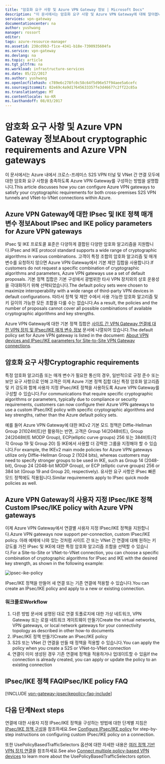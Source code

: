 ```yaml
---
title: "암호화 요구 사항 및 Azure VPN Gateway 정보 | Microsoft Docs"
description: "이 문서에서는 암호화 요구 사항 및 Azure VPN Gateway에 대해 알아봅니다."
services: vpn-gateway
documentationcenter: na
author: yushwang
manager: rossort
editor: 
tags: azure-resource-manager
ms.assetid: 238cd9b3-f1ce-4341-b18e-7390935604fa
ms.service: vpn-gateway
ms.devlang: na
ms.topic: article
ms.tgt_pltfrm: na
ms.workload: infrastructure-services
ms.date: 05/22/2017
ms.author: yushwang
ms.openlocfilehash: c789e6c278fc0c58c64f5d96e57f94aee5a6cefc
ms.sourcegitcommit: 02e69c4a9d17645633357fe3d46677c2ff22c85a
ms.translationtype: MT
ms.contentlocale: ko-KR
ms.lasthandoff: 08/03/2017
---
```

# <a name="about-cryptographic-requirements-and-azure-vpn-gateways"></a><span data-ttu-id="ac39d-103">암호화 요구 사항 및 Azure VPN Gateway 정보</span><span class="sxs-lookup"><span data-stu-id="ac39d-103">About cryptographic requirements and Azure VPN gateways</span></span>

<span data-ttu-id="ac39d-104">이 문서에서는 Azure 내에서 크로스-프레미스 S2S VPN 터널 및 VNet 간 연결 모두에 대한 암호화 요구 사항을 충족하도록 Azure VPN Gateway를 구성하는 방법을 설명합니다.</span><span class="sxs-lookup"><span data-stu-id="ac39d-104">This article discusses how you can configure Azure VPN gateways to satisfy your cryptographic requirements for both cross-premises S2S VPN tunnels and VNet-to-VNet connections within Azure.</span></span> 

## <a name="about-ipsec-and-ike-policy-parameters-for-azure-vpn-gateways"></a><span data-ttu-id="ac39d-105">Azure VPN Gateway에 대한 IPsec 및 IKE 정책 매개 변수 정보</span><span class="sxs-lookup"><span data-stu-id="ac39d-105">About IPsec and IKE policy parameters for Azure VPN gateways</span></span>
<span data-ttu-id="ac39d-106">IPsec 및 IKE 프로토콜 표준은 다양하게 결합된 다양한 암호화 알고리즘을 지원합니다.</span><span class="sxs-lookup"><span data-stu-id="ac39d-106">IPsec and IKE protocol standard supports a wide range of cryptographic algorithms in various combinations.</span></span> <span data-ttu-id="ac39d-107">고객이 특정 조합의 암호화 알고리즘 및 매개 변수를 요청하지 않으면 Azure VPN Gateway에서 기본 제안 집합을 사용합니다.</span><span class="sxs-lookup"><span data-stu-id="ac39d-107">If customers do not request a specific combination of cryptographic algorithms and parameters, Azure VPN gateways use a set of default proposals.</span></span> <span data-ttu-id="ac39d-108">기본 정책 집합은 기본 구성에서 광범위한 타사 VPN 장치와의 상호 운용성을 극대화하기 위해 선택되었습니다.</span><span class="sxs-lookup"><span data-stu-id="ac39d-108">The default policy sets were chosen to maximize interoperability with a wide range of third-party VPN devices in default configurations.</span></span> <span data-ttu-id="ac39d-109">따라서 정책 및 제안 수에서 사용 가능한 암호화 알고리즘 및 키 길이의 가능한 모든 조합을 다룰 수는 없습니다.</span><span class="sxs-lookup"><span data-stu-id="ac39d-109">As a result, the policies and the number of proposals cannot cover all possible combinations of available cryptographic algorithms and key strengths.</span></span>

<span data-ttu-id="ac39d-110">Azure VPN Gateway에 대한 기본 정책 집합은 [사이트 간 VPN Gateway 연결에 대한 VPN 장치 및 IPsec/IKE 매개 변수 정보](vpn-gateway-about-vpn-devices.md) 문서에 나열되어 있습니다.</span><span class="sxs-lookup"><span data-stu-id="ac39d-110">The default policy set for Azure VPN gateway is listed in the document: [About VPN devices and IPsec/IKE parameters for Site-to-Site VPN Gateway connections](vpn-gateway-about-vpn-devices.md).</span></span>

## <a name="cryptographic-requirements"></a><span data-ttu-id="ac39d-111">암호화 요구 사항</span><span class="sxs-lookup"><span data-stu-id="ac39d-111">Cryptographic requirements</span></span>
<span data-ttu-id="ac39d-112">특정 암호화 알고리즘 또는 매개 변수가 필요한 통신의 경우, 일반적으로 규정 준수 또는 보안 요구 사항으로 인해 고객은 이제 Azure 기본 정책 집합 대신 특정 암호화 알고리즘 및 키 강도와 함께 사용자 지정 IPsec/IKE 정책을 사용하도록 Azure VPN Gateway를 구성할 수 있습니다.</span><span class="sxs-lookup"><span data-stu-id="ac39d-112">For communications that require specific cryptographic algorithms or parameters, typically due to compliance or security requirements, customers can now configure their Azure VPN gateways to use a custom IPsec/IKE policy with specific cryptographic algorithms and key strengths, rather than the Azure default policy sets.</span></span>

<span data-ttu-id="ac39d-113">예를 들어 Azure VPN Gateway에 대한 IKEv2 기본 모드 정책은 Diffie-Hellman Group 2(1024비트)만 활용하는 반면, 고객은 Group 14(2048비트), Group 24(2048비트 MODP Group), ECP(elliptic curve groups) 256 또는 384비트(각각 Group 19 및 Group 20) 등 IKE에서 사용할 더 강력한 그룹을 지정해야 할 수 있습니다.</span><span class="sxs-lookup"><span data-stu-id="ac39d-113">For example, the IKEv2 main mode policies for Azure VPN gateways utilize only Diffie-Hellman Group 2 (1024 bits), whereas customers may need to specify stronger groups to be used in IKE, such as Group 14 (2048-bit), Group 24 (2048-bit MODP Group), or ECP (elliptic curve groups) 256 or 384 bit (Group 19 and Group 20, respectively).</span></span> <span data-ttu-id="ac39d-114">유사한 요구 사항은 IPsec 빠른 모드 정책에도 적용됩니다.</span><span class="sxs-lookup"><span data-stu-id="ac39d-114">Similar requirements apply to IPsec quick mode policies as well.</span></span>

## <a name="custom-ipsecike-policy-with-azure-vpn-gateways"></a><span data-ttu-id="ac39d-115">Azure VPN Gateway의 사용자 지정 IPsec/IKE 정책</span><span class="sxs-lookup"><span data-stu-id="ac39d-115">Custom IPsec/IKE policy with Azure VPN gateways</span></span>
<span data-ttu-id="ac39d-116">이제 Azure VPN Gateway에서 연결별 사용자 지정 IPsec/IKE 정책을 지원합니다.</span><span class="sxs-lookup"><span data-stu-id="ac39d-116">Azure VPN gateways now support per-connection, custom IPsec/IKE policy.</span></span> <span data-ttu-id="ac39d-117">아래 예제에 나와 있는 것처럼 사이트 간 또는 VNet 간 연결에 대해 원하는 키 강도를 가진 IPsec 및 IKE에 대한 특정 암호화 알고리즘 조합을 선택할 수 있습니다.</span><span class="sxs-lookup"><span data-stu-id="ac39d-117">For a Site-to-Site or VNet-to-VNet connection, you can choose a specific combination of cryptographic algorithms for IPsec and IKE with the desired key strength, as shown in the following example:</span></span>

![ipsec-ike-policy](./media/vpn-gateway-about-compliance-crypto/ipsecikepolicy.png)

<span data-ttu-id="ac39d-119">IPsec/IKE 정책을 만들어 새 연결 또는 기존 연결에 적용할 수 있습니다.</span><span class="sxs-lookup"><span data-stu-id="ac39d-119">You can create an IPsec/IKE policy and apply to a new or existing connection.</span></span> 

### <a name="workflow"></a><span data-ttu-id="ac39d-120">워크플로</span><span class="sxs-lookup"><span data-stu-id="ac39d-120">Workflow</span></span>

1. <span data-ttu-id="ac39d-121">다른 방법 문서에 설명된 대로 연결 토폴로지에 대한 가상 네트워크, VPN Gateway 또는 로컬 네트워크 게이트웨이 만들기</span><span class="sxs-lookup"><span data-stu-id="ac39d-121">Create the virtual networks, VPN gateways, or local network gateways for your connectivity topology as described in other how-to documents</span></span>
2. <span data-ttu-id="ac39d-122">IPsec/IKE 정책 만들기</span><span class="sxs-lookup"><span data-stu-id="ac39d-122">Create an IPsec/IKE policy</span></span>
3. <span data-ttu-id="ac39d-123">S2S 또는 VNet 간 연결을 만들 때 정책을 적용할 수 있습니다.</span><span class="sxs-lookup"><span data-stu-id="ac39d-123">You can apply the policy when you create a S2S or VNet-to-VNet connection</span></span>
4. <span data-ttu-id="ac39d-124">연결이 이미 생성된 경우 기존 연결에 정책을 적용하거나 업데이트할 수 있음</span><span class="sxs-lookup"><span data-stu-id="ac39d-124">If the connection is already created, you can apply or update the policy to an existing connection</span></span>


## <a name="ipsecike-policy-faq"></a><span data-ttu-id="ac39d-125">IPsec/IKE 정책 FAQ</span><span class="sxs-lookup"><span data-stu-id="ac39d-125">IPsec/IKE policy FAQ</span></span>

[!INCLUDE [vpn-gateway-ipsecikepolicy-faq-include](../../includes/vpn-gateway-ipsecikepolicy-faq-include.md)]


## <a name="next-steps"></a><span data-ttu-id="ac39d-126">다음 단계</span><span class="sxs-lookup"><span data-stu-id="ac39d-126">Next steps</span></span>
<span data-ttu-id="ac39d-127">연결에 대한 사용자 지정 IPsec/IKE 정책을 구성하는 방법에 대한 단계별 지침은 [IPsec/IKE 정책 구성](vpn-gateway-ipsecikepolicy-rm-powershell.md)을 참조하세요.</span><span class="sxs-lookup"><span data-stu-id="ac39d-127">See [Configure IPsec/IKE policy](vpn-gateway-ipsecikepolicy-rm-powershell.md) for step-by-step instructions on configuring custom IPsec/IKE policy on a connection.</span></span>

<span data-ttu-id="ac39d-128">또한 UsePolicyBasedTrafficSelectors 옵션에 대한 자세한 내용은 [여러 정책 기반 VPN 장치 연결](vpn-gateway-connect-multiple-policybased-rm-ps.md)을 참조하세요.</span><span class="sxs-lookup"><span data-stu-id="ac39d-128">See also [Connect multiple policy-based VPN devices](vpn-gateway-connect-multiple-policybased-rm-ps.md) to learn more about the UsePolicyBasedTrafficSelectors option.</span></span>
